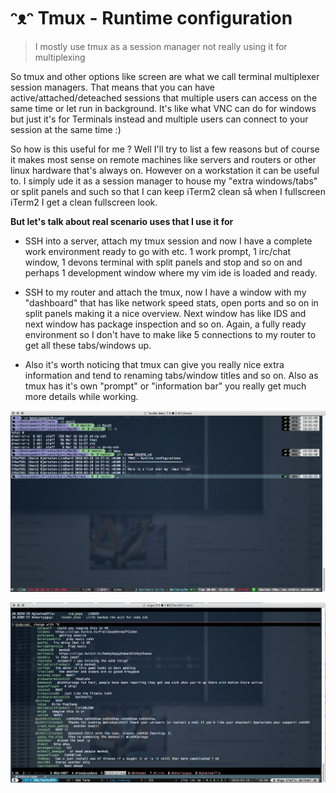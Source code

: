 # ᵔᴥᵔ Tmux - Runtime configuration

> I mostly use tmux as a session manager not really using it for multiplexing

So tmux and other options like screen are what we call terminal multiplexer session managers. That means that you can have active/attached/deteached sessions that multiple users can access on the same time or let run in background. It's like what VNC can do for windows but just it's for Terminals instead and multiple users can connect to your session at the same time :)

So how is this useful for me ? Well I'll try to list a few reasons but of course it makes most sense on remote machines like servers and routers or other linux hardware that's always on. However on a workstation it can be useful to. I simply ude it as a session manager to house my "extra windows/tabs" or split panels and such so that I can keep iTerm2 clean så when I fullscreen iTerm2 I get a clean fullscreen look.

**But let's talk about real scenario uses that I use it for**

 - SSH into a server, attach my tmux session and now I have a complete work environment ready to go with etc. 1 work prompt, 1 irc/chat window, 1 devons terminal with split panels and stop and so on and perhaps 1 development window where my vim ide is loaded and ready. 

- SSH to my router and attach the tmux, now I have a window with my "dashboard" that has like network speed stats, open ports and so on in split panels making it a nice overview. Next window has like IDS and next window has package inspection and so on. Again, a fully ready environment so I don't have to make like 5 connections to my router to get all these tabs/windows up.

- Also it's worth noticing that tmux can give you really nice extra information and tend to renaming tabs/window titles and so on. Also as tmux has it's own "prompt" or "information bar" you really get much more details while working.

![tmux Screenshot](MacOS/tmux/screenshot1.png?raw=true "tmux Screenshot")

![tmux Screenshot](MacOS/tmux/screenshot2.png?raw=true "tmux Screenshot")

